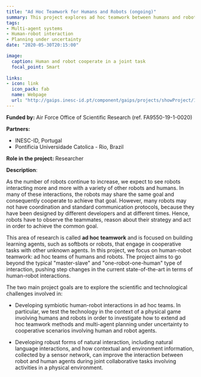 ```yaml
---
title: "Ad Hoc Teamwork for Humans and Robots (ongoing)"
summary: This project explores ad hoc teamwork between humans and robots.
tags:
- Multi-agent systems
- Human-robot interaction
- Planning under uncertainty
date: "2020-05-30T20:15:00"

image:
  caption: Human and robot cooperate in a joint task
  focal_point: Smart
 
links:
- icon: link
  icon_pack: fab
  name: Webpage
  url: "http://gaips.inesc-id.pt/component/gaips/projects/showProject/10/44"
---
```


**Funded by:** Air Force Office of Scientific Research (ref. FA9550-19-1-0020)

**Partners:**

* INESC-ID, Portugal
* Pontificia Universidade Catolica - Rio, Brazil

**Role in the project:** Researcher

**Description**: 

As the number of robots continue to increase, we expect to see robots interacting more and more with a variety of other robots and humans. In many of these interactions, the robots may share the same goal and consequently cooperate to achieve that goal. However, many robots may not have coordination and standard communication protocols, because they have been designed by different developers and at different times. Hence, robots have to observe the teammates, reason about their strategy and act in order to achieve the common goal.

This area of research is called __ad hoc teamwork__ and is focused on building learning agents, such as softbots or robots, that engage in cooperative tasks with other unknown agents. In this project, we focus on human-robot teamwork: ad hoc teams of humans and robots. The project aims to go beyond the typical "master-slave" and "one-robot-one-human" type of interaction, pushing step changes in the current state-of-the-art in terms of human-robot interactions.

The two main project goals are to explore the scientific and technological challenges involved in:

* Developing symbiotic human-robot interactions in ad hoc teams. In particular, we test the technology in the context of a physical game involving humans and robots in order to investigate how to extend ad hoc teamwork methods and multi-agent planning under uncertainty to cooperative scenarios involving human and robot agents. 

* Developing robust forms of natural interaction, including natural language interactions, and how contextual and environment information, collected by a sensor network, can improve the interaction between robot and human agents during joint collaborative tasks involving activities in a physical environment.